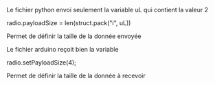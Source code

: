 Le fichier python envoi seulement la variable uL qui contient la valeur 2

radio.payloadSize = len(struct.pack("i", uL))

Permet de définir la taille de la donnée envoyée



Le fichier arduino reçoit bien la variable

radio.setPayloadSize(4);

Permet de définir la taille de la donnée à recevoir
